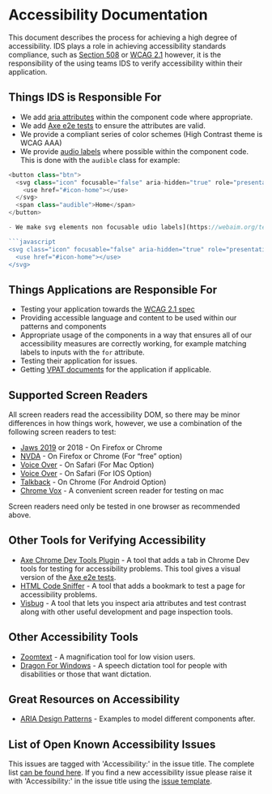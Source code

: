 # Accessibility Documentation

This document describes the process for achieving a high degree of accessibility. IDS plays a role in achieving accessibility standards compliance, such as [Section 508](https://www.section508.gov/) or [WCAG 2.1](https://www.w3.org/TR/WCAG21/) however, it is the responsibility of the using teams IDS to verify accessibility within their application.

## Things IDS is Responsible For

- We add [aria attributes](https://developer.mozilla.org/en-US/docs/Web/Accessibility/ARIA) within the component code where appropriate.
- We add [Axe e2e tests](https://github.com/dequelabs/axe-core) to ensure the attributes are valid.
- We provide a compliant series of color schemes (High Contrast theme is WCAG AAA)
- We provide [audio labels](https://webaim.org/techniques/css/invisiblecontent/) where possible within the component code. This is done with the `audible` class for example:

```javascript
<button class="btn">
  <svg class="icon" focusable="false" aria-hidden="true" role="presentation">
    <use href="#icon-home"></use>
  </svg>
  <span class="audible">Home</span>
</button>

- We make svg elements non focusable udio labels](https://webaim.org/techniques/css/invisiblecontent/) where appropriate within the component code. This is done with adding `focusable="false" aria-hidden="true" role="presentation"`.

```javascript
<svg class="icon" focusable="false" aria-hidden="true" role="presentation">
  <use href="#icon-home"></use>
</svg>
```

## Things Applications are Responsible For

- Testing your application towards the [WCAG 2.1 spec](https://www.w3.org/WAI/WCAG21/quickref)
- Providing accessible language and content to be used within our patterns and components
- Appropriate usage of the components in a way that ensures all of our accessibility measures are correctly working, for example matching labels to inputs with the `for` attribute.
- Testing their application for issues.
- Getting [VPAT documents](https://www.itic.org/policy/accessibility/vpat) for the application if applicable.

## Supported Screen Readers

All screen readers read the accessibility DOM, so there may be minor differences in how things work, however, we use a combination of the following screen readers to test:

- [Jaws 2019](https://support.freedomscientific.com/downloads/jaws/JAWSWhatsNew) or 2018 - On Firefox or Chrome
- [NVDA](https://www.nvaccess.org/) - On Firefox or Chrome (For “free” option)
- [Voice Over](https://help.apple.com/voiceover/mac/10.14/) - On Safari (For Mac Option)
- [Voice Over](https://www.apple.com/accessibility/iphone/vision/) - On Safari (For IOS Option)
- [Talkback](https://support.google.com/accessibility/android/answer/6283677?hl=en) - On Chrome (For Android Option)
- [Chrome Vox](https://chrome.google.com/webstore/detail/chromevox/kgejglhpjiefppelpmljglcjbhoiplfn?hl=en) - A convenient screen reader for testing on mac

Screen readers need only be tested in one browser as recommended above.

## Other Tools for Verifying Accessibility

- [Axe Chrome Dev Tools Plugin](https://chrome.google.com/webstore/detail/axe/lhdoppojpmngadmnindnejefpokejbdd?hl=en-US) - A tool that adds a tab in Chrome Dev tools for testing for accessibility problems. This tool gives a visual version of the [Axe e2e tests](https://github.com/infor-design/enterprise/blob/master/test/components/dropdown/dropdown.e2e-spec.js#L64).
- [HTML Code Sniffer](https://squizlabs.github.io/HTML_CodeSniffer/‎) - A tool that adds a bookmark to test a page for accessibility problems.
- [Visbug](https://chrome.google.com/webstore/detail/visbug/cdockenadnadldjbbgcallicgledbeoc?hl=en‎) - A tool that lets you inspect aria attributes and test contrast along with other useful development and page inspection tools.

## Other Accessibility Tools

- [Zoomtext](https://www.zoomtext.com/) - A magnification tool for low vision users.
- [Dragon For Windows](www.nuance.com/‎) - A speech dictation tool for people with disabilities or those that want dictation.

## Great Resources on Accessibility

- [ARIA Design Patterns](https://w3c.github.io/aria-practices/examples/) - Examples to model different components after.

## List of Open Known Accessibility Issues

This issues are tagged with 'Accessibility:' in the issue title. The complete list [can be found here](https://github.com/infor-design/enterprise/issues?q=Accessibility+is%3Aopen). If you find a new accessibility issue please raise it with 'Accessibility:' in the issue title using the [issue template](https://github.com/infor-design/enterprise/issues/new/choose).
